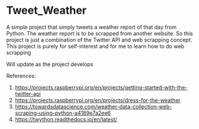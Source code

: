 # Tweet_Weather

A simple project that simply tweets a weather report of that day from Python. The weather report is to be scrapped from another website. So this project is just a combination of the Twitter API and web scrapping concept. This project is purely for self-interest and for me to learn how to do web scrapping

Will update as the project develops


References:

1. https://projects.raspberrypi.org/en/projects/getting-started-with-the-twitter-api
2. https://projects.raspberrypi.org/en/projects/dress-for-the-weather
3. https://towardsdatascience.com/weather-data-collection-web-scraping-using-python-a4189e7a2ee6
4. https://twython.readthedocs.io/en/latest/

